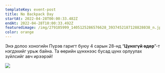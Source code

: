 ```yaml
---
templateKey: event-post
title: No Backpack Day
startAt: 2022-04-28T00:00:33.482Z
endAt: 2022-04-28T10:00:33.492Z
featuredimage: /img/279105999_1405125286576628_3937452187128828038_n.jpg
color: orange
---
```

Энэ долоо хоногийн Пүрэв гаригт буюу 4 сарын 28-нд “**Цүнхгүй өдөр**”-т нэгдэхийг урьж байна. Та өөрийн цүнхнээс бусад цүнх орлуулах зүйлсийг авч ирээрэй!

![](/img/279146083_1405125293243294_4286716428404681564_n.jpg)